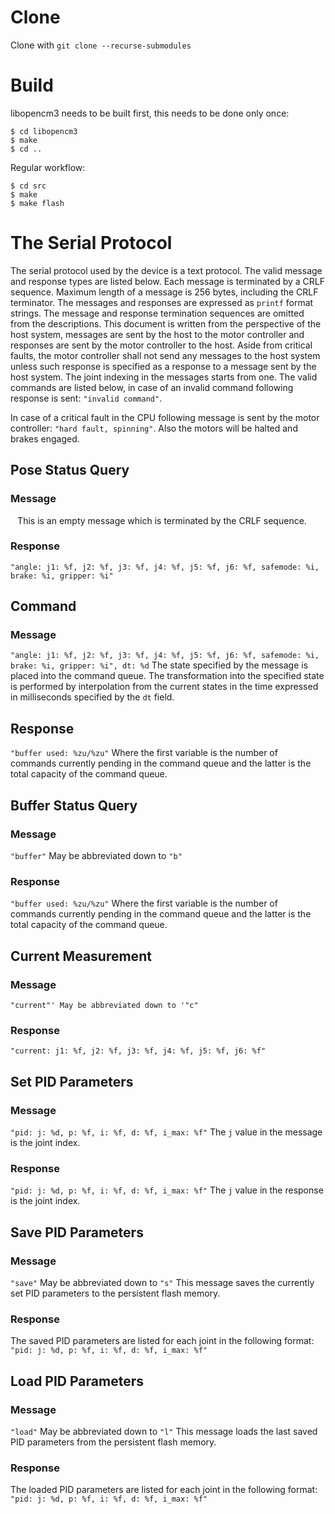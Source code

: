 # Clone
Clone with `git clone --recurse-submodules`
# Build
libopencm3 needs to be built first, this needs to be done only once:
```
$ cd libopencm3
$ make
$ cd ..
```
Regular workflow:
```
$ cd src
$ make
$ make flash
```

# The Serial Protocol
The serial protocol used by the device is a text protocol. The valid
message and response types are listed below. Each message is terminated
by a CRLF sequence. Maximum length of a message is 256 bytes, including
the CRLF terminator. The messages and responses are expressed as `printf`
format strings. The message and response termination sequences are
omitted from the descriptions. This document is written from the
perspective of the host system, messages are sent by the host to the
motor controller and responses are sent by the motor controller to the
host. Aside from critical faults, the motor controller shall not send
any messages to the host system unless such response is specified as
a response to a message sent by the host system. The joint indexing in
the messages starts from one. The valid commands are listed below, in
case of an invalid command following response is sent: `"invalid command"`.

In case of a critical fault in the CPU following message is sent by the
motor controller: `"hard fault, spinning"`. Also the motors will be
halted and brakes engaged.


## Pose Status Query

### Message
`
` This is an empty message which is terminated by the CRLF sequence.

### Response
`"angle: j1: %f, j2: %f, j3: %f, j4: %f, j5: %f, j6: %f, safemode: %i, brake: %i, gripper: %i"`


## Command

### Message
`"angle: j1: %f, j2: %f, j3: %f, j4: %f, j5: %f, j6: %f, safemode: %i, brake: %i, gripper: %i", dt: %d`
The state specified by the message is placed into the command queue.
The transformation into the specified state is performed by
interpolation from the current states in the time expressed in milliseconds
specified by the `dt` field.

## Response
`"buffer used: %zu/%zu"` Where the first variable is the number of
commands currently pending in the command queue and the latter is the
total capacity of the command queue.


## Buffer Status Query

### Message
`"buffer"` May be abbreviated down to `"b"`

### Response
`"buffer used: %zu/%zu"` Where the first variable is the number of
commands currently pending in the command queue and the latter is the
total capacity of the command queue.


## Current Measurement

### Message
`"current"' May be abbreviated down to '"c"`

### Response
`"current: j1: %f, j2: %f, j3: %f, j4: %f, j5: %f, j6: %f"`


## Set PID Parameters

### Message
`"pid: j: %d, p: %f, i: %f, d: %f, i_max: %f"`
The `j` value in the message is the joint index.

### Response
`"pid: j: %d, p: %f, i: %f, d: %f, i_max: %f"`
The `j` value in the response is the joint index.


## Save PID Parameters

### Message
`"save"` May be abbreviated down to `"s"`
This message saves the currently set PID parameters to the persistent
flash memory.

### Response
The saved PID parameters are listed for each joint in the following
format: `"pid: j: %d, p: %f, i: %f, d: %f, i_max: %f"`


## Load PID Parameters

### Message
`"load"` May be abbreviated down to `"l"`
This message loads the last saved PID parameters from the persistent
flash memory.

### Response
The loaded PID parameters are listed for each joint in the following
format: `"pid: j: %d, p: %f, i: %f, d: %f, i_max: %f"`
